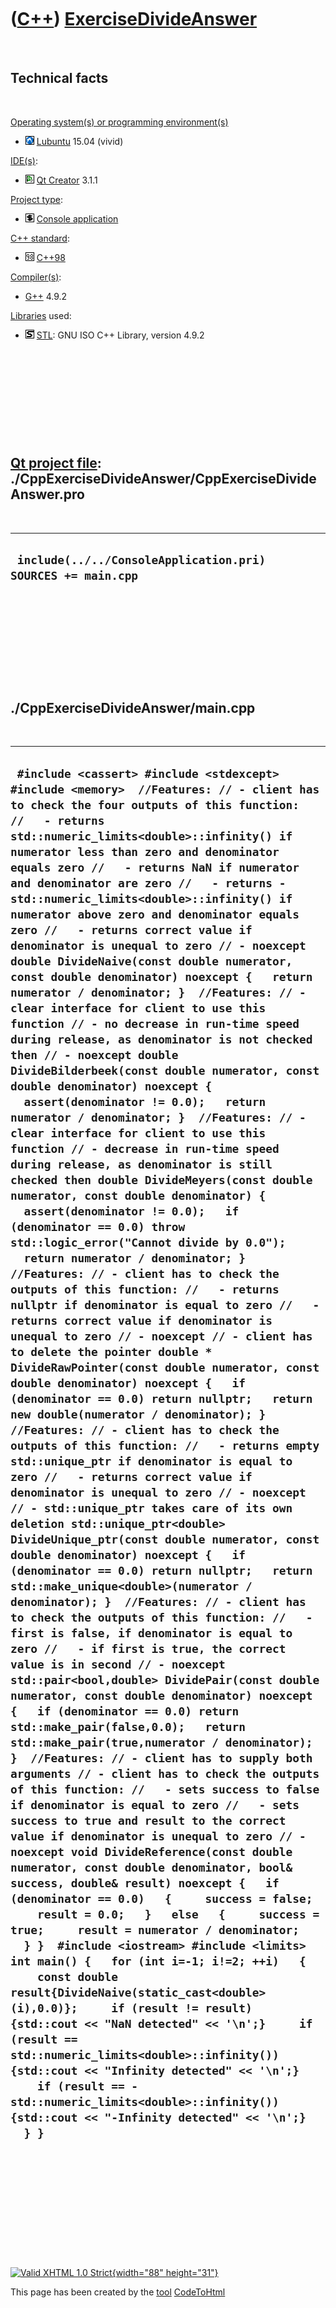 



 

 

 

 

 

([C++](Cpp.htm)) [ExerciseDivideAnswer](CppExerciseDivideAnswer.htm)
====================================================================

 

Technical facts
---------------

 

[Operating system(s) or programming environment(s)](CppOs.htm)

-   ![Lubuntu](PicLubuntu.png) [Lubuntu](CppLubuntu.htm) 15.04 (vivid)

[IDE(s)](CppIde.htm):

-   ![Qt Creator](PicQtCreator.png) [Qt Creator](CppQtCreator.htm) 3.1.1

[Project type](CppQtProjectType.htm):

-   ![console](PicConsole.png) [Console
    application](CppConsoleApplication.htm)

[C++ standard](CppStandard.htm):

-   ![C++98](PicCpp98.png) [C++98](Cpp98.htm)

[Compiler(s)](CppCompiler.htm):

-   [G++](CppGpp.htm) 4.9.2

[Libraries](CppLibrary.htm) used:

-   ![STL](PicStl.png) [STL](CppStl.htm): GNU ISO C++ Library, version
    4.9.2

 

 

 

 

 

[Qt project file](CppQtProjectFile.htm): ./CppExerciseDivideAnswer/CppExerciseDivideAnswer.pro
----------------------------------------------------------------------------------------------

 

  ---------------------------------------------------------------
  ` include(../../ConsoleApplication.pri)  SOURCES += main.cpp`
  ---------------------------------------------------------------

 

 

 

 

 

./CppExerciseDivideAnswer/main.cpp
----------------------------------

 

  -----------------------------------------------------------------------------------------------------------------------------------------------------------------------------------------------------------------------------------------------------------------------------------------------------------------------------------------------------------------------------------------------------------------------------------------------------------------------------------------------------------------------------------------------------------------------------------------------------------------------------------------------------------------------------------------------------------------------------------------------------------------------------------------------------------------------------------------------------------------------------------------------------------------------------------------------------------------------------------------------------------------------------------------------------------------------------------------------------------------------------------------------------------------------------------------------------------------------------------------------------------------------------------------------------------------------------------------------------------------------------------------------------------------------------------------------------------------------------------------------------------------------------------------------------------------------------------------------------------------------------------------------------------------------------------------------------------------------------------------------------------------------------------------------------------------------------------------------------------------------------------------------------------------------------------------------------------------------------------------------------------------------------------------------------------------------------------------------------------------------------------------------------------------------------------------------------------------------------------------------------------------------------------------------------------------------------------------------------------------------------------------------------------------------------------------------------------------------------------------------------------------------------------------------------------------------------------------------------------------------------------------------------------------------------------------------------------------------------------------------------------------------------------------------------------------------------------------------------------------------------------------------------------------------------------------------------------------------------------------------------------------------------------------------------------------------------------------------------------------------------------------------------------------------------------------------------------------------------------------------------------------------------------------------------------------------------------------------------------------------------------------------------------------------------------------------------------------------------------------------------------------------------------------------------------------------------------------------------------------------------------------------------------------------------------------
  ` #include <cassert> #include <stdexcept> #include <memory>  //Features: // - client has to check the four outputs of this function: //   - returns std::numeric_limits<double>::infinity() if numerator less than zero and denominator equals zero //   - returns NaN if numerator and denominator are zero //   - returns -std::numeric_limits<double>::infinity() if numerator above zero and denominator equals zero //   - returns correct value if denominator is unequal to zero // - noexcept double DivideNaive(const double numerator, const double denominator) noexcept {   return numerator / denominator; }  //Features: // - clear interface for client to use this function // - no decrease in run-time speed during release, as denominator is not checked then // - noexcept double DivideBilderbeek(const double numerator, const double denominator) noexcept {   assert(denominator != 0.0);   return numerator / denominator; }  //Features: // - clear interface for client to use this function // - decrease in run-time speed during release, as denominator is still checked then double DivideMeyers(const double numerator, const double denominator) {   assert(denominator != 0.0);   if (denominator == 0.0) throw std::logic_error("Cannot divide by 0.0");   return numerator / denominator; }  //Features: // - client has to check the outputs of this function: //   - returns nullptr if denominator is equal to zero //   - returns correct value if denominator is unequal to zero // - noexcept // - client has to delete the pointer double * DivideRawPointer(const double numerator, const double denominator) noexcept {   if (denominator == 0.0) return nullptr;   return new double(numerator / denominator); }  //Features: // - client has to check the outputs of this function: //   - returns empty std::unique_ptr if denominator is equal to zero //   - returns correct value if denominator is unequal to zero // - noexcept // - std::unique_ptr takes care of its own deletion std::unique_ptr<double> DivideUnique_ptr(const double numerator, const double denominator) noexcept {   if (denominator == 0.0) return nullptr;   return std::make_unique<double>(numerator / denominator); }  //Features: // - client has to check the outputs of this function: //   - first is false, if denominator is equal to zero //   - if first is true, the correct value is in second // - noexcept std::pair<bool,double> DividePair(const double numerator, const double denominator) noexcept {   if (denominator == 0.0) return std::make_pair(false,0.0);   return std::make_pair(true,numerator / denominator); }  //Features: // - client has to supply both arguments // - client has to check the outputs of this function: //   - sets success to false if denominator is equal to zero //   - sets success to true and result to the correct value if denominator is unequal to zero // - noexcept void DivideReference(const double numerator, const double denominator, bool& success, double& result) noexcept {   if (denominator == 0.0)   {     success = false;     result = 0.0;   }   else   {     success = true;     result = numerator / denominator;   } }  #include <iostream> #include <limits> int main() {   for (int i=-1; i!=2; ++i)   {     const double result{DivideNaive(static_cast<double>(i),0.0)};     if (result != result) {std::cout << "NaN detected" << '\n';}     if (result == std::numeric_limits<double>::infinity()) {std::cout << "Infinity detected" << '\n';}     if (result == -std::numeric_limits<double>::infinity()) {std::cout << "-Infinity detected" << '\n';}    } }`
  -----------------------------------------------------------------------------------------------------------------------------------------------------------------------------------------------------------------------------------------------------------------------------------------------------------------------------------------------------------------------------------------------------------------------------------------------------------------------------------------------------------------------------------------------------------------------------------------------------------------------------------------------------------------------------------------------------------------------------------------------------------------------------------------------------------------------------------------------------------------------------------------------------------------------------------------------------------------------------------------------------------------------------------------------------------------------------------------------------------------------------------------------------------------------------------------------------------------------------------------------------------------------------------------------------------------------------------------------------------------------------------------------------------------------------------------------------------------------------------------------------------------------------------------------------------------------------------------------------------------------------------------------------------------------------------------------------------------------------------------------------------------------------------------------------------------------------------------------------------------------------------------------------------------------------------------------------------------------------------------------------------------------------------------------------------------------------------------------------------------------------------------------------------------------------------------------------------------------------------------------------------------------------------------------------------------------------------------------------------------------------------------------------------------------------------------------------------------------------------------------------------------------------------------------------------------------------------------------------------------------------------------------------------------------------------------------------------------------------------------------------------------------------------------------------------------------------------------------------------------------------------------------------------------------------------------------------------------------------------------------------------------------------------------------------------------------------------------------------------------------------------------------------------------------------------------------------------------------------------------------------------------------------------------------------------------------------------------------------------------------------------------------------------------------------------------------------------------------------------------------------------------------------------------------------------------------------------------------------------------------------------------------------------------------------------------

 

 

 

 

 





 

[![Valid XHTML 1.0 Strict](valid-xhtml10.png){width="88"
height="31"}](http://validator.w3.org/check?uri=referer)

This page has been created by the [tool](Tools.htm)
[CodeToHtml](ToolCodeToHtml.htm)
